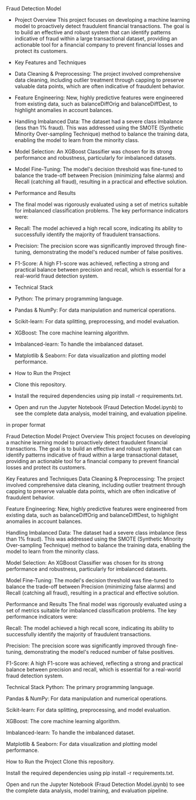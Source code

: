 Fraud Detection Model
- Project Overview
  This project focuses on developing a machine learning model to proactively detect fraudulent financial transactions. The goal is to build an effective and robust system that can identify patterns indicative of fraud within a large transactional dataset, providing an actionable tool for a financial company to prevent financial losses and protect its customers.

- Key Features and Techniques
 - Data Cleaning & Preprocessing: The project involved comprehensive data cleaning, including outlier treatment through capping to preserve valuable data points, which are often indicative of fraudulent behavior.

 - Feature Engineering: New, highly predictive features were engineered from existing data, such as balanceDiffOrig and balanceDiffDest, to highlight anomalies in account balances.

 - Handling Imbalanced Data: The dataset had a severe class imbalance (less than 1% fraud). This was addressed using the SMOTE (Synthetic Minority Over-sampling Technique) method to balance the training data, enabling the model to learn from the minority class.

 - Model Selection: An XGBoost Classifier was chosen for its strong performance and robustness, particularly for imbalanced datasets.

 - Model Fine-Tuning: The model's decision threshold was fine-tuned to balance the trade-off between Precision (minimizing false alarms) and Recall (catching all fraud), resulting in a practical and effective solution.

- Performance and Results
 - The final model was rigorously evaluated using a set of metrics suitable for imbalanced classification problems. The key performance indicators were:

 - Recall: The model achieved a high recall score, indicating its ability to successfully identify the majority of fraudulent transactions.

 - Precision: The precision score was significantly improved through fine-tuning, demonstrating the model's reduced number of false positives.

 - F1-Score: A high F1-score was achieved, reflecting a strong and practical balance between precision and recall, which is essential for a real-world fraud detection system.

- Technical Stack
 - Python: The primary programming language.

 - Pandas & NumPy: For data manipulation and numerical operations.

 - Scikit-learn: For data splitting, preprocessing, and model evaluation.

 - XGBoost: The core machine learning algorithm.

 - Imbalanced-learn: To handle the imbalanced dataset.

 - Matplotlib & Seaborn: For data visualization and plotting model performance.

- How to Run the Project
 - Clone this repository.

 - Install the required dependencies using pip install -r requirements.txt.

 - Open and run the Jupyter Notebook (Fraud Detection Model.ipynb) to see the complete data analysis, model training, and evaluation pipeline.







in proper format


Fraud Detection Model
Project Overview
This project focuses on developing a machine learning model to proactively detect fraudulent financial transactions. The goal is to build an effective and robust system that can identify patterns indicative of fraud within a large transactional dataset, providing an actionable tool for a financial company to prevent financial losses and protect its customers.

Key Features and Techniques
Data Cleaning & Preprocessing: The project involved comprehensive data cleaning, including outlier treatment through capping to preserve valuable data points, which are often indicative of fraudulent behavior.

Feature Engineering: New, highly predictive features were engineered from existing data, such as balanceDiffOrig and balanceDiffDest, to highlight anomalies in account balances.

Handling Imbalanced Data: The dataset had a severe class imbalance (less than 1% fraud). This was addressed using the SMOTE (Synthetic Minority Over-sampling Technique) method to balance the training data, enabling the model to learn from the minority class.

Model Selection: An XGBoost Classifier was chosen for its strong performance and robustness, particularly for imbalanced datasets.

Model Fine-Tuning: The model's decision threshold was fine-tuned to balance the trade-off between Precision (minimizing false alarms) and Recall (catching all fraud), resulting in a practical and effective solution.

Performance and Results
The final model was rigorously evaluated using a set of metrics suitable for imbalanced classification problems. The key performance indicators were:

Recall: The model achieved a high recall score, indicating its ability to successfully identify the majority of fraudulent transactions.

Precision: The precision score was significantly improved through fine-tuning, demonstrating the model's reduced number of false positives.

F1-Score: A high F1-score was achieved, reflecting a strong and practical balance between precision and recall, which is essential for a real-world fraud detection system.

Technical Stack
Python: The primary programming language.

Pandas & NumPy: For data manipulation and numerical operations.

Scikit-learn: For data splitting, preprocessing, and model evaluation.

XGBoost: The core machine learning algorithm.

Imbalanced-learn: To handle the imbalanced dataset.

Matplotlib & Seaborn: For data visualization and plotting model performance.

How to Run the Project
Clone this repository.

Install the required dependencies using pip install -r requirements.txt.

Open and run the Jupyter Notebook (Fraud Detection Model.ipynb) to see the complete data analysis, model training, and evaluation pipeline.

